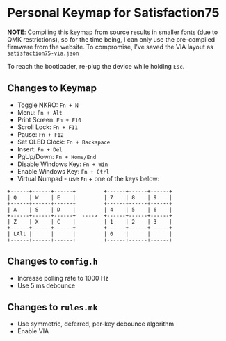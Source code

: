 # Personal Keymap for Satisfaction75

**NOTE**: Compiling this keymap from source results in smaller fonts (due to QMK restrictions), so for the time being, I can only use the pre-compiled firmware from the website. To compromise, I've saved the VIA layout as [`satisfaction75-via.json`](./satisfaction75-via.json)

To reach the bootloader, re-plug the device while holding `Esc`.

## Changes to Keymap

- Toggle NKRO: `Fn + N`
- Menu: `Fn + Alt`
- Print Screen: `Fn + F10`
- Scroll Lock: `Fn + F11`
- Pause: `Fn + F12`
- Set OLED Clock: `Fn + Backspace`
- Insert: `Fn + Del`
- PgUp/Down: `Fn + Home/End`
- Disable Windows Key: `Fn + Win`
- Enable Windows Key: `Fn + Ctrl`
- Virtual Numpad - use `Fn` + one of the keys below:

```
+------+------+------+         +------+------+------+
| Q    | W    | E    |         | 7    | 8    | 9    |
+------+------+------+         +------+------+------+
| A    | S    | D    |         | 4    | 5    | 6    |
+------+------+------+  ---->  +------+------+------+
| Z    | X    | C    |         | 1    | 2    | 3    |
+------+------+------+         +------+------+------+
| LAlt |      |      |         | 0    |      |      |
+------+------+------+         +------+------+------+
```

## Changes to `config.h`

- Increase polling rate to 1000 Hz
- Use 5 ms debounce

## Changes to `rules.mk`

- Use symmetric, deferred, per-key debounce algorithm
- Enable VIA

